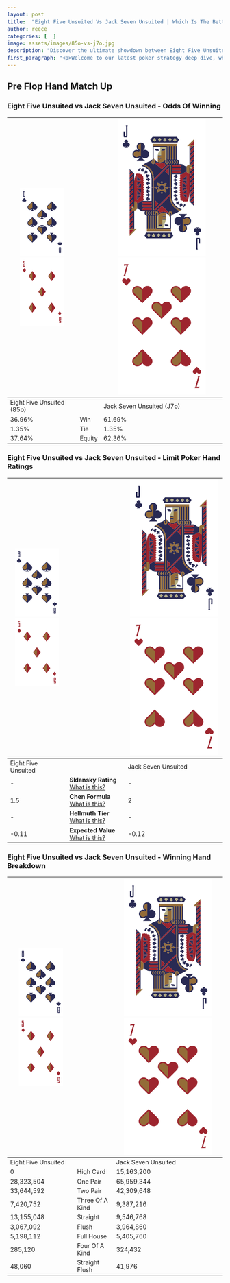 ```yaml
---
layout: post
title:  "Eight Five Unsuited Vs Jack Seven Unsuited | Which Is The Better Hand In Poker? A Complete Guide"
author: reece
categories: [  ]
image: assets/images/85o-vs-j7o.jpg
description: "Discover the ultimate showdown between Eight Five Unsuited and Jack Seven Unsuited in poker! Uncover the odds, strategies, and scenarios where one hand triumphs over the other. Get ready to up your poker game with this thrilling analysis."
first_paragraph: "<p>Welcome to our latest poker strategy deep dive, where we're pitting two distinct hands against each other in a high-stakes showdown: Eight Five Unsuited vs Jack Seven Unsuited.</p><p>In the dynamic world of poker, every decision counts, and knowing which hand holds the upper hand is key to your success at the table.</p><p>In this article, we'll dissect these two hands, explore the scenarios where one dominates the other, and equip you with the knowledge to make strategic choices that can tip the odds in your favor.</p><p>Get ready to unravel the intriguing dynamics of these poker hands and elevate your game to new heights.</p>"
---
```




[comment]: # (sp0)

## Pre Flop Hand Match Up

<div class="table hand-ratings" markdown="1"> 



### Eight Five Unsuited vs Jack Seven Unsuited - Odds Of Winning


    
| ![image info](assets/images/hand1/8.png) ![image info](assets/images/hand1/5o.png) |  | ![image info](assets/images/hand2/J.png) ![image info](assets/images/hand2/7o.png) |
| -------- | -------- | -------- |
| Eight Five Unsuited (85o) |  | Jack Seven Unsuited (J7o) |
| 36.96% | Win | 61.69% |
| 1.35% | Tie | 1.35% |
| 37.64% | Equity | 62.36% |




[comment]: # (sp1)



### Eight Five Unsuited vs Jack Seven Unsuited - Limit Poker Hand Ratings


    
| ![image info](assets/images/hand1/8.png) ![image info](assets/images/hand1/5o.png) |  | ![image info](assets/images/hand2/J.png) ![image info](assets/images/hand2/7o.png) |
| -------- | -------- | -------- |
| Eight Five Unsuited |  | Jack Seven Unsuited |
| - | **Sklansky Rating** [What is this?](/sklansky-rating-explained) | - |
| 1.5 | **Chen Formula** [What is this?](/chen-formula-explained) | 2 |
| - | **Hellmuth Tier** [What is this?](/Hellmuth-tier-explained) | - |
| -0.11 | **Expected Value** [What is this?](/expected-value-explained) | -0.12 |




[comment]: # (sp2)



### Eight Five Unsuited vs Jack Seven Unsuited - Winning Hand Breakdown


    
| ![image info](assets/images/hand1/8.png) ![image info](assets/images/hand1/5o.png) |  | ![image info](assets/images/hand2/J.png) ![image info](assets/images/hand2/7o.png) |
| -------- | -------- | -------- |
| Eight Five Unsuited |  | Jack Seven Unsuited |
| 0 | High Card | 15,163,200 |
| 28,323,504 | One Pair | 65,959,344 |
| 33,644,592 | Two Pair | 42,309,648 |
| 7,420,752 | Three Of A Kind | 9,387,216 |
| 13,155,048 | Straight | 9,546,768 |
| 3,067,092 | Flush | 3,964,860 |
| 5,198,112 | Full House | 5,405,760 |
| 285,120 | Four Of A Kind | 324,432 |
| 48,060 | Straight Flush | 41,976 |




[comment]: # (sp3)



</div>

[comment]: # (sp4)



[comment]: # (sp5)

